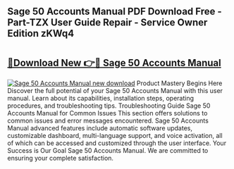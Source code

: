 ## Sage 50 Accounts Manual PDF Download Free - Part-TZX User Guide Repair - Service Owner Edition zKWq4

# <h2><a href="http://cf23468.oget.top/?id=Sage+50+Accounts+Manual">🔗Download New 👉🔴 Sage 50 Accounts Manual</a></h2>

[![Sage 50 Accounts Manual new download](https://i.imgur.com/5g1atiW.png)](http://cf23468.oget.top/?id=Sage+50+Accounts+Manual)
Product Mastery Begins Here Discover the full potential of your Sage 50 Accounts Manual with this user manual. Learn about its capabilities, installation steps, operating procedures, and troubleshooting tips. Troubleshooting Guide Sage 50 Accounts Manual for Common Issues This section offers solutions to common issues and error messages encountered. Sage 50 Accounts Manual advanced features include automatic software updates, customizable dashboard, multi-language support, and voice activation, all of which can be accessed and customized through the user interface. Your Success is Our Goal Sage 50 Accounts Manual. We are committed to ensuring your complete satisfaction.
